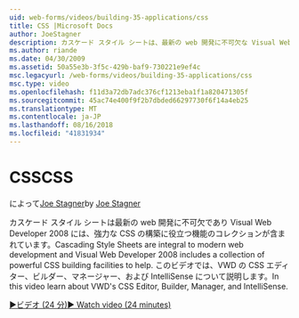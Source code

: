 ```yaml
---
uid: web-forms/videos/building-35-applications/css
title: CSS |Microsoft Docs
author: JoeStagner
description: カスケード スタイル シートは、最新の web 開発に不可欠な Visual Web Developer 2008 には、強力な CSS の構築に役立つ機能のコレクションが含まれています.
ms.author: riande
ms.date: 04/30/2009
ms.assetid: 50a55e3b-3f5c-429b-baf9-730221e9ef4c
msc.legacyurl: /web-forms/videos/building-35-applications/css
msc.type: video
ms.openlocfilehash: f11d3a72db7adc376cf1213eba1f1a820471305f
ms.sourcegitcommit: 45ac74e400f9f2b7dbded66297730f6f14a4eb25
ms.translationtype: MT
ms.contentlocale: ja-JP
ms.lasthandoff: 08/16/2018
ms.locfileid: "41831934"
---
```

<a name="css"></a><span data-ttu-id="48057-103">CSS</span><span class="sxs-lookup"><span data-stu-id="48057-103">CSS</span></span>
====================
<span data-ttu-id="48057-104">によって[Joe Stagner](https://github.com/JoeStagner)</span><span class="sxs-lookup"><span data-stu-id="48057-104">by [Joe Stagner](https://github.com/JoeStagner)</span></span>

<span data-ttu-id="48057-105">カスケード スタイル シートは最新の web 開発に不可欠であり Visual Web Developer 2008 には、強力な CSS の構築に役立つ機能のコレクションが含まれています。</span><span class="sxs-lookup"><span data-stu-id="48057-105">Cascading Style Sheets are integral to modern web development and Visual Web Developer 2008 includes a collection of powerful CSS building facilities to help.</span></span> <span data-ttu-id="48057-106">このビデオでは、VWD の CSS エディター、ビルダー、マネージャー、および IntelliSense について説明します。</span><span class="sxs-lookup"><span data-stu-id="48057-106">In this video learn about VWD's CSS Editor, Builder, Manager, and IntelliSense.</span></span>

[<span data-ttu-id="48057-107">&#9654;ビデオ (24 分)</span><span class="sxs-lookup"><span data-stu-id="48057-107">&#9654; Watch video (24 minutes)</span></span>](https://channel9.msdn.com/Blogs/ASP-NET-Site-Videos/css)
